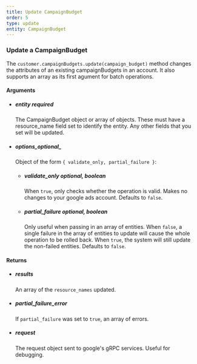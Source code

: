 ```yaml
---
title: Update CampaignBudget 
order: 5
type: update
entity: CampaignBudget 
---
```


### Update a CampaignBudget 


The `customer.campaignBudgets.update(campaign_budget)` method changes the attributes of an existing campaignBudgets in an account. It also supports an array as its first agument for batch operations.


#### Arguments

-   ##### entity _required_
    The CampaignBudget object or array of objects. These must have a resource_name field set to identify the entity. Any other fields that you set will be updated.
-   ##### options_optional_
    Object of the form `{ validate_only, partial_failure }`:
    -   ##### validate_only _optional, boolean_
        When `true`, only checks whether the operation is valid. Makes no changes to your google ads account. Defaults to `false`.
    -   ##### partial_failure _optional, boolean_
        Only useful when passing in an array of entities. When `false`, a single failure in the array of entities to update will cause the whole operation to be rolled back. When `true`, the system will still update the non-failed entities. Defaults to `false`.


#### Returns

-   ##### results
    An array of the `resource_names` updated.
-   ##### partial_failure_error
    If `partial_failure` was set to `true`, an array of errors.
-   ##### request
    The request object sent to google's gRPC services. Useful for debugging.
